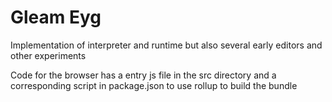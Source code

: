 # Gleam Eyg

Implementation of interpreter and runtime but also several early editors and other experiments

Code for the browser has a entry js file in the src directory and a corresponding script in package.json to use rollup to build the bundle